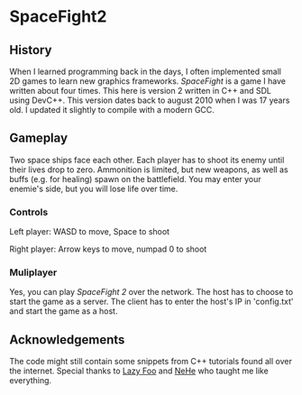 # SpaceFight2

## History

When I learned programming back in the days, I often implemented small 2D games to learn new graphics frameworks.
*SpaceFight* is a game I have written about four times.
This here is version 2 written in C++ and SDL using DevC++.
This version dates back to august 2010 when I was 17 years old.
I updated it slightly to compile with a modern GCC.

## Gameplay

Two space ships face each other.
Each player has to shoot its enemy until their lives drop to zero.
Ammonition is limited, but new weapons, as well as buffs (e.g. for healing) spawn on the battlefield.
You may enter your enemie's side, but you will lose life over time.

### Controls

Left player: WASD to move, Space to shoot

Right player: Arrow keys to move, numpad 0 to shoot

### Muliplayer

Yes, you can play *SpaceFight 2* over the network.
The host has to choose to start the game as a server.
The client has to enter the host's IP in 'config.txt' and start the game as a host.

## Acknowledgements

The code might still contain some snippets from C++ tutorials found all over the internet.
Special thanks to [Lazy Foo](https://lazyfoo.net/tutorials/SDL/) and [NeHe](https://nehe.gamedev.net/) who taught me like everything.
